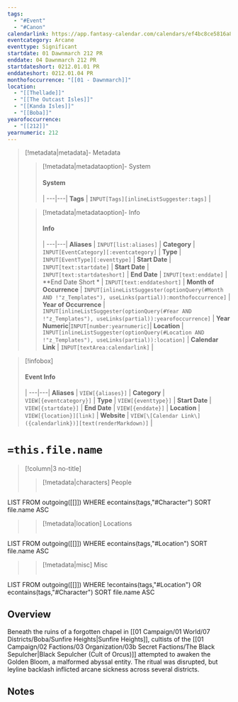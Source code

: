 ```yaml
---
tags:
  - "#Event"
  - "#Canon"
calendarlink: https://app.fantasy-calendar.com/calendars/ef4bc8ce5816a8ef752d35b7e4cfd4d
eventcategory: Arcane
eventtype: Significant
startdate: 01 Dawnmarch 212 PR
enddate: 04 Dawnmarch 212 PR
startdateshort: 0212.01.01 PR
enddateshort: 0212.01.04 PR
monthofoccurrence: "[[01 - Dawnmarch]]"
location:
  - "[[Thellade]]"
  - "[[The Outcast Isles]]"
  - "[[Kanda Isles]]"
  - "[[Boba]]"
yearofoccurrence:
  - "[[212]]"
yearnumeric: 212
---
```

> [!metadata|metadata]- Metadata 
>> [!metadata|metadataoption]- System
>> #### System
>>  |
>> ---|---|
> **Tags** | `INPUT[Tags][inlineListSuggester:tags]` |
>
>> [!metadata|metadataoption]- Info
>> #### Info
>>  |
>> ---|---|
>> **Aliases** | `INPUT[list:aliases]` |
>> **Category** | `INPUT[EventCategory][:eventcategory]` |
>> **Type** | `INPUT[EventType][:eventtype]` |
>> **Start Date** |  `INPUT[text:startdate]` |
>> **Start Date** |  `INPUT[text:startdateshort]` |
>> **End Date** |  `INPUT[text:enddate]` |
>> **End Date Short * |  `INPUT[text:enddateshort]` |
>> **Month of Occurrence** | `INPUT[inlineListSuggester(optionQuery(#Month AND !"z_Templates"), useLinks(partial)):monthofoccurrence]` |
>> **Year of Occurrence** | `INPUT[inlineListSuggester(optionQuery(#Year AND !"z_Templates"), useLinks(partial)):yearofoccurrence]` |
>> **Year Numeric**|`INPUT[number:yearnumeric]`|
>> **Location** | `INPUT[inlineListSuggester(optionQuery(#Location AND !"z_Templates"), useLinks(partial)):location]` |
>> **Calendar Link** |  `INPUT[textArea:calendarlink]` |

> [!infobox]
> #### Event Info
>  |
> ---|---|
> **Aliases** | `VIEW[{aliases}]` |
> **Category** | `VIEW[{eventcategory}]` |
> **Type** | `VIEW[{eventtype}]` |
> **Start Date** | `VIEW[{startdate}]` |
> **End Date** | `VIEW[{enddate}]` |
> **Location** | `VIEW[{location}][link]` |
> **Website** | `VIEW[\[Calendar Link\]({calendarlink})][text(renderMarkdown)]` |

# `=this.file.name`

> [!column|3 no-title]
>> [!metadata|characters] People
>> ```dataview
LIST
FROM outgoing([[]])
WHERE econtains(tags,"#Character")
SORT file.name ASC
>
>> [!metadata|location] Locations
>>  ```dataview
LIST
FROM outgoing([[]])
WHERE econtains(tags,"#Location")
SORT file.name ASC
>
>> [!metadata|misc] Misc
>>  ```dataview
LIST
FROM outgoing([[]])
WHERE !econtains(tags,"#Location") OR econtains(tags,"#Character")
SORT file.name ASC

## Overview

Beneath the ruins of a forgotten chapel in [[01 Campaign/01 World/07 Districts/Boba/Sunfire Heights|Sunfire Heights]], cultists of the [[01 Campaign/02 Factions/03 Organization/03b Secret Factions/The Black Sepulcher|Black Sepulcher (Cult of Orcus)]] attempted to awaken the Golden Bloom, a malformed abyssal entity. The ritual was disrupted, but leyline backlash inflicted arcane sickness across several districts.

## Notes




